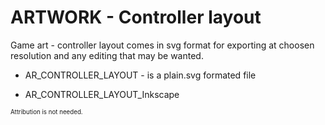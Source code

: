 # ARTWORK - Controller layout

Game art - controller layout comes in svg format for exporting at choosen resolution and any editing that may be wanted.

- AR_CONTROLLER_LAYOUT - is a plain.svg formated file

- AR_CONTROLLER_LAYOUT_Inkscape



<sup><sub>Attribution is not needed.</sub></sup>